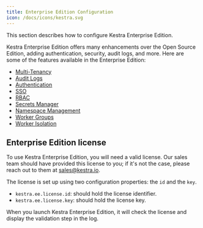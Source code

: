 ```yaml
---
title: Enterprise Edition Configuration
icon: /docs/icons/kestra.svg
---
```


This section describes how to configure Kestra Enterprise Edition.

Kestra Enterprise Edition offers many enhancements over the Open Source Edition, adding authentication, security, audit logs, and more. Here are some of the features available in the Enterprise Edition:
- [Multi-Tenancy](../05.enterprise/03.tenants.md)
- [Audit Logs](../05.enterprise/06.audit-logs.md)
- [Authentication](../05.enterprise/authentication.md)
- [SSO](../05.enterprise/05.sso)
- [RBAC](../05.enterprise/rbac.md)
- [Secrets Manager](../05.enterprise/secrets-manager.md)
- [Namespace Management](../05.enterprise/07.namespace-management)
- [Worker Groups](../05.enterprise/worker-group.md)
- [Worker Isolation](../05.enterprise/worker-isolation.md)

## Enterprise Edition license

To use Kestra Enterprise Edition, you will need a valid license. Our sales team should have provided this license to you; if it's not the case, please reach out to them at [sales@kestra.io](mailto:sales@kstra.io).

The license is set up using two configuration properties: the `id` and the `key`.

- `kestra.ee.license.id`: should hold the license identifier.
- `kestra.ee.license.key`: should hold the license key.

When you launch Kestra Enterprise Edition, it will check the license and display the validation step in the log.
